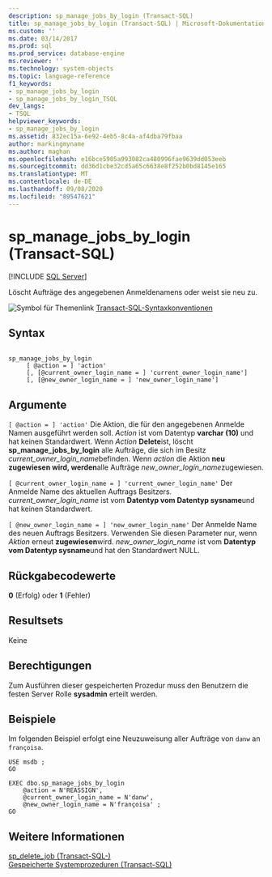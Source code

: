 ```yaml
---
description: sp_manage_jobs_by_login (Transact-SQL)
title: sp_manage_jobs_by_login (Transact-SQL) | Microsoft-Dokumentation
ms.custom: ''
ms.date: 03/14/2017
ms.prod: sql
ms.prod_service: database-engine
ms.reviewer: ''
ms.technology: system-objects
ms.topic: language-reference
f1_keywords:
- sp_manage_jobs_by_login
- sp_manage_jobs_by_login_TSQL
dev_langs:
- TSQL
helpviewer_keywords:
- sp_manage_jobs_by_login
ms.assetid: 832ec15a-6e92-4eb5-8c4a-af4dba79fbaa
author: markingmyname
ms.author: maghan
ms.openlocfilehash: e16bce5905a993082ca480996fae9639dd053eeb
ms.sourcegitcommit: dd36d1cbe32cd5a65c6638e8f252b0bd8145e165
ms.translationtype: MT
ms.contentlocale: de-DE
ms.lasthandoff: 09/08/2020
ms.locfileid: "89547621"
---
```

# <a name="sp_manage_jobs_by_login-transact-sql"></a>sp_manage_jobs_by_login (Transact-SQL)
[!INCLUDE [SQL Server](../../includes/applies-to-version/sqlserver.md)]

  Löscht Aufträge des angegebenen Anmeldenamens oder weist sie neu zu.  
  
 ![Symbol für Themenlink](../../database-engine/configure-windows/media/topic-link.gif "Symbol für Themenlink") [Transact-SQL-Syntaxkonventionen](../../t-sql/language-elements/transact-sql-syntax-conventions-transact-sql.md)  
  
## <a name="syntax"></a>Syntax  
  
```  
  
sp_manage_jobs_by_login  
     [ @action = ] 'action'  
     [, [@current_owner_login_name = ] 'current_owner_login_name']  
     [, [@new_owner_login_name = ] 'new_owner_login_name']  
```  
  
## <a name="arguments"></a>Argumente  
`[ @action = ] 'action'` Die Aktion, die für den angegebenen Anmelde Namen ausgeführt werden soll. *Action* ist vom Datentyp **varchar (10)** und hat keinen Standardwert. Wenn *Action* **Delete**ist, löscht **sp_manage_jobs_by_login** alle Aufträge, die sich im Besitz *current_owner_login_name*befinden. Wenn *action* die Aktion **neu zugewiesen wird, werden**alle Aufträge *new_owner_login_name*zugewiesen.  
  
`[ @current_owner_login_name = ] 'current_owner_login_name'` Der Anmelde Name des aktuellen Auftrags Besitzers. *current_owner_login_name* ist vom **Datentyp vom Datentyp sysname**und hat keinen Standardwert.  
  
`[ @new_owner_login_name = ] 'new_owner_login_name'` Der Anmelde Name des neuen Auftrags Besitzers. Verwenden Sie diesen Parameter nur, wenn *Aktion* erneut **zugewiesen**wird. *new_owner_login_name* ist vom **Datentyp vom Datentyp sysname**und hat den Standardwert NULL.  
  
## <a name="return-code-values"></a>Rückgabecodewerte  
 **0** (Erfolg) oder **1** (Fehler)  
  
## <a name="result-sets"></a>Resultsets  
 Keine  
  
## <a name="permissions"></a>Berechtigungen  
 Zum Ausführen dieser gespeicherten Prozedur muss den Benutzern die festen Server Rolle **sysadmin** erteilt werden.  
  
## <a name="examples"></a>Beispiele  
 Im folgenden Beispiel erfolgt eine Neuzuweisung aller Aufträge von `danw` an `françoisa`.  
  
```  
USE msdb ;  
GO  
  
EXEC dbo.sp_manage_jobs_by_login  
    @action = N'REASSIGN',  
    @current_owner_login_name = N'danw',  
    @new_owner_login_name = N'françoisa' ;  
GO  
```  
  
## <a name="see-also"></a>Weitere Informationen  
 [sp_delete_job &#40;Transact-SQL-&#41;](../../relational-databases/system-stored-procedures/sp-delete-job-transact-sql.md)   
 [Gespeicherte Systemprozeduren &#40;Transact-SQL&#41;](../../relational-databases/system-stored-procedures/system-stored-procedures-transact-sql.md)  
  
  
